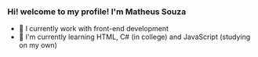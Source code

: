 ### Hi! welcome to my profile! I'm Matheus Souza

- 🔭 I currently work with front-end development
- 🌱 I'm currently learning HTML, C# (in college) and JavaScript (studying on my own)
<!-- <div height="50px" img="" -->
